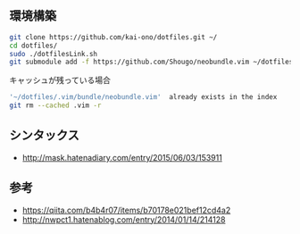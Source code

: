 ## 環境構築
```bash
git clone https://github.com/kai-ono/dotfiles.git ~/
cd dotfiles/
sudo ./dotfilesLink.sh
git submodule add -f https://github.com/Shougo/neobundle.vim ~/dotfiles/.vim/bundle/neobundle.vim
```

キャッシュが残っている場合

```bash
'~/dotfiles/.vim/bundle/neobundle.vim'  already exists in the index
git rm --cached .vim -r
```

## シンタックス
* http://mask.hatenadiary.com/entry/2015/06/03/153911

## 参考
* https://qiita.com/b4b4r07/items/b70178e021bef12cd4a2
* http://nwpct1.hatenablog.com/entry/2014/01/14/214128
